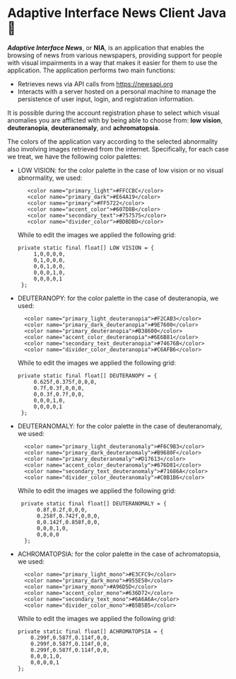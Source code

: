 # Adaptive Interface News Client Java 🔶

***Adaptive Interface News***, or **NIA**, is an application that enables the browsing of news from various newspapers, providing support for people with visual impairments in a way that makes it easier for them to use the application.
The application performs two main functions:
* Retrieves news via API calls from https://newsapi.org
* Interacts with a server hosted on a personal machine to manage the persistence of user input, login, and registration information.

It is possible during the account registration phase to select which visual anomalies you are afflicted with by being able to choose from: **low vision**, **deuteranopia**, **deuteranomaly**, and **achromatopsia**.

The colors of the application vary according to the selected abnormality also involving images retrieved from the internet. Specifically, for each case we treat, we have the following color palettes:
* LOW VISION: for the color palette in the case of low vision or no visual abnormality, we used:
  ```
     <color name="primary_light">#FFCCBC</color> 
     <color name="primary_dark">#E64A19</color> 
     <color name="primary">#FF5722</color>
     <color name="accent_color">#607D8B</color> 
     <color name="secondary_text">#757575</color> 
     <color name="divider_color">#BDBDBD</color> 
  ```
     While to edit the images we applied the following grid:
     ```
     private static final float[] LOW VISION = { 
          1,0,0,0,0,
          0,1,0,0,0, 
          0,0,1,0,0, 
          0,0,0,1,0, 
          0,0,0,0,1
      };
  
* DEUTERANOPY: for the color palette in the case of deuteranopia, we used:
  ```
    <color name="primary_light_deuteranopia">#F2CAB3</color> 
    <color name="primary_dark_deuteranopia">#9E7600</color> 
    <color name="primary_deuteranopia">#B38600</color>
    <color name="accent_color_deuteranopia">#6E6B81</color>
    <color name="secondary_text_deuteranopia">#74676B</color> 
    <color name="divider_color_deuteranopia">#C6AFB6</color>
  ```
   While to edit the images we applied the following grid:
   ```
   private static final float[] DEUTERANOPY = { 
        0.625f,0.375f,0,0,0,
        0.7f,0.3f,0,0,0, 
        0,0.3f,0.7f,0,0, 
        0,0,0,1,0, 
        0,0,0,0,1
    };
    ```
* DEUTERANOMALY: for the color palette in the case of deuteranomaly, we used:
  ```
    <color name="primary_light_deuteranomaly">#F6C9B3</color> 
    <color name="primary_dark_deuteranomaly">#B9680F</color> 
    <color name="primary_deuteranomaly">#D17613</color>
    <color name="accent_color_deuteranomaly">#676D81</color> 
    <color name="secondary_text_deuteranomaly">#71686A</color> 
    <color name="divider_color_deuteranomaly">#C0B1B6</color>
  ```
  While to edit the images we applied the following grid:
  ```
   private static final float[] DEUTERANOMALY = { 
        0.8f,0.2f,0,0,0,
        0.258f,0.742f,0,0,0, 
        0,0.142f,0.858f,0,0, 
        0,0,0,1,0,
        0,0,0,0
    };
    ```
* ACHROMATOPSIA: for the color palette in the case of achromatopsia, we used:
  ```
    <color name="primary_light_mono">#E3CFC9</color>
    <color name="primary_dark_mono">#955E50</color> 
    <color name="primary_mono">#A96D5D</color>
    <color name="accent_color_mono">#636D72</color> 
    <color name="secondary_text_mono">#6A6A6A</color> 
    <color name="divider_color_mono">#B5B5B5</color>
  ```
  While to edit the images we applied the following grid:
  ```
  private static final float[] ACHROMATOPSIA = { 
      0.299f,0.587f,0.114f,0,0,
      0.299f,0.587f,0.114f,0,0, 
      0.299f,0.587f,0.114f,0,0,
      0,0,0,1,0,
      0,0,0,0,1
  };
  ```


